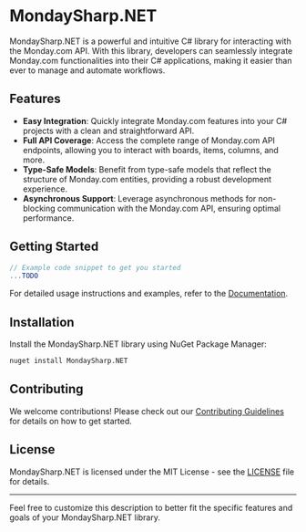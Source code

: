 # MondaySharp.NET
<!---
[![Build Status](https://your-ci-service.com/your-username/your-repo/badge.svg)](https://your-ci-service.com/your-username/your-repo)
[![License](https://img.shields.io/badge/license-MIT-blue.svg)](https://opensource.org/licenses/MIT)
-->

MondaySharp.NET is a powerful and intuitive C# library for interacting with the Monday.com API. With this library, developers can seamlessly integrate Monday.com functionalities into their C# applications, making it easier than ever to manage and automate workflows.

## Features

- **Easy Integration**: Quickly integrate Monday.com features into your C# projects with a clean and straightforward API.
- **Full API Coverage**: Access the complete range of Monday.com API endpoints, allowing you to interact with boards, items, columns, and more.
- **Type-Safe Models**: Benefit from type-safe models that reflect the structure of Monday.com entities, providing a robust development experience.
- **Asynchronous Support**: Leverage asynchronous methods for non-blocking communication with the Monday.com API, ensuring optimal performance.

## Getting Started

```csharp
// Example code snippet to get you started
...TODO
```

For detailed usage instructions and examples, refer to the [Documentation](./docs/).

## Installation

Install the MondaySharp.NET library using NuGet Package Manager:

```bash
nuget install MondaySharp.NET
```

## Contributing

We welcome contributions! Please check out our [Contributing Guidelines](./CONTRIBUTING.md) for details on how to get started.

## License

MondaySharp.NET is licensed under the MIT License - see the [LICENSE](./LICENSE) file for details.

---

Feel free to customize this description to better fit the specific features and goals of your MondaySharp.NET library.

